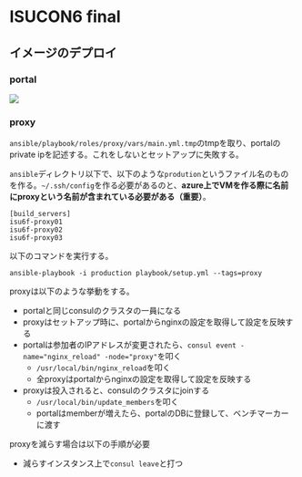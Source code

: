 # ISUCON6 final

## イメージのデプロイ

### portal

<a href="https://portal.azure.com/#create/Microsoft.Template/uri/https%3A%2F%2Fgist.githubusercontent.com%2Fcatatsuy%2F231661330222701bf1ca976d9412d8df%2Fraw%2F135bd621c4164ca1436620b425f71d6516728c3b%2Fportal.json" target="_blank">
  <img src="http://azuredeploy.net/deploybutton.png"/>
</a>

### proxy

`ansible/playbook/roles/proxy/vars/main.yml.tmp`のtmpを取り、portalのprivate ipを記述する。これをしないとセットアップに失敗する。

`ansible`ディレクトリ以下で、以下のような`prodution`というファイル名のものを作る。`~/.ssh/config`を作る必要があるのと、__azure上でVMを作る際に名前にproxyという名前が含まれている必要がある（重要）__。

```
[build_servers]
isu6f-proxy01
isu6f-proxy02
isu6f-proxy03
```

以下のコマンドを実行する。

```
ansible-playbook -i production playbook/setup.yml --tags=proxy
```

proxyは以下のような挙動をする。

  * portalと同じconsulのクラスタの一員になる
  * proxyはセットアップ時に、portalからnginxの設定を取得して設定を反映する
  * portalは参加者のIPアドレスが変更されたら、`consul event -name="nginx_reload" -node="proxy"`を叩く
    * `/usr/local/bin/nginx_reload`を叩く
    * 全proxyはportalからnginxの設定を取得して設定を反映する
  * proxyは投入されると、consulのクラスタにjoinする
    * `/usr/local/bin/update_members`を叩く
    * portalはmemberが増えたら、portalのDBに登録して、ベンチマーカーに渡す

proxyを減らす場合は以下の手順が必要

  * 減らすインスタンス上で`consul leave`と打つ
